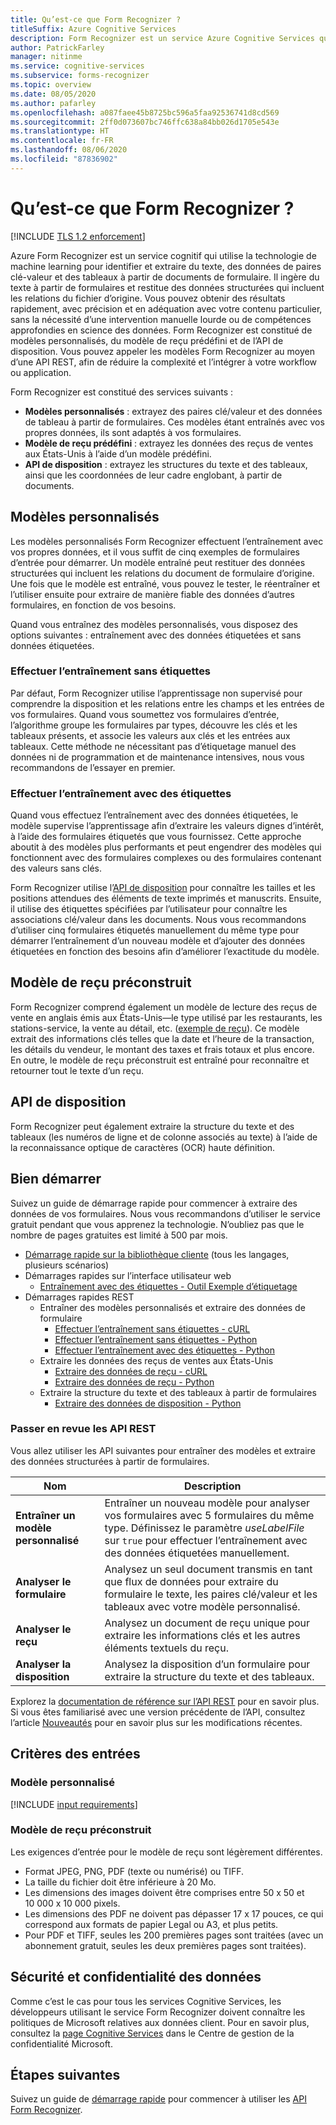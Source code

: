 ```yaml
---
title: Qu’est-ce que Form Recognizer ?
titleSuffix: Azure Cognitive Services
description: Form Recognizer est un service Azure Cognitive Services qui permet d’identifier et d’extraire des paires clé-valeur et des données de table à partir de documents de formulaire.
author: PatrickFarley
manager: nitinme
ms.service: cognitive-services
ms.subservice: forms-recognizer
ms.topic: overview
ms.date: 08/05/2020
ms.author: pafarley
ms.openlocfilehash: a087faee45b8725bc596a5faa92536741d8cd569
ms.sourcegitcommit: 2ff0d073607bc746ffc638a84bb026d1705e543e
ms.translationtype: HT
ms.contentlocale: fr-FR
ms.lasthandoff: 08/06/2020
ms.locfileid: "87836902"
---
```

# <a name="what-is-form-recognizer"></a>Qu’est-ce que Form Recognizer ?

[!INCLUDE [TLS 1.2 enforcement](../../../includes/cognitive-services-tls-announcement.md)]

Azure Form Recognizer est un service cognitif qui utilise la technologie de machine learning pour identifier et extraire du texte, des données de paires clé-valeur et des tableaux à partir de documents de formulaire. Il ingère du texte à partir de formulaires et restitue des données structurées qui incluent les relations du fichier d’origine. Vous pouvez obtenir des résultats rapidement, avec précision et en adéquation avec votre contenu particulier, sans la nécessité d’une intervention manuelle lourde ou de compétences approfondies en science des données. Form Recognizer est constitué de modèles personnalisés, du modèle de reçu prédéfini et de l’API de disposition. Vous pouvez appeler les modèles Form Recognizer au moyen d’une API REST, afin de réduire la complexité et l’intégrer à votre workflow ou application.

Form Recognizer est constitué des services suivants :
* **Modèles personnalisés** : extrayez des paires clé/valeur et des données de tableau à partir de formulaires. Ces modèles étant entraînés avec vos propres données, ils sont adaptés à vos formulaires.
* **Modèle de reçu prédéfini** : extrayez les données des reçus de ventes aux États-Unis à l’aide d’un modèle prédéfini.
* **API de disposition** : extrayez les structures du texte et des tableaux, ainsi que les coordonnées de leur cadre englobant, à partir de documents.

<!-- add diagram -->

## <a name="custom-models"></a>Modèles personnalisés

Les modèles personnalisés Form Recognizer effectuent l’entraînement avec vos propres données, et il vous suffit de cinq exemples de formulaires d’entrée pour démarrer. Un modèle entraîné peut restituer des données structurées qui incluent les relations du document de formulaire d’origine. Une fois que le modèle est entraîné, vous pouvez le tester, le réentraîner et l’utiliser ensuite pour extraire de manière fiable des données d’autres formulaires, en fonction de vos besoins.

Quand vous entraînez des modèles personnalisés, vous disposez des options suivantes : entraînement avec des données étiquetées et sans données étiquetées.

### <a name="train-without-labels"></a>Effectuer l’entraînement sans étiquettes

Par défaut, Form Recognizer utilise l’apprentissage non supervisé pour comprendre la disposition et les relations entre les champs et les entrées de vos formulaires. Quand vous soumettez vos formulaires d’entrée, l’algorithme groupe les formulaires par types, découvre les clés et les tableaux présents, et associe les valeurs aux clés et les entrées aux tableaux. Cette méthode ne nécessitant pas d’étiquetage manuel des données ni de programmation et de maintenance intensives, nous vous recommandons de l’essayer en premier.

### <a name="train-with-labels"></a>Effectuer l’entraînement avec des étiquettes

Quand vous effectuez l’entraînement avec des données étiquetées, le modèle supervise l’apprentissage afin d’extraire les valeurs dignes d’intérêt, à l’aide des formulaires étiquetés que vous fournissez. Cette approche aboutit à des modèles plus performants et peut engendrer des modèles qui fonctionnent avec des formulaires complexes ou des formulaires contenant des valeurs sans clés.

Form Recognizer utilise l’[API de disposition](#layout-api) pour connaître les tailles et les positions attendues des éléments de texte imprimés et manuscrits. Ensuite, il utilise des étiquettes spécifiées par l’utilisateur pour connaître les associations clé/valeur dans les documents. Nous vous recommandons d’utiliser cinq formulaires étiquetés manuellement du même type pour démarrer l’entraînement d’un nouveau modèle et d’ajouter des données étiquetées en fonction des besoins afin d’améliorer l’exactitude du modèle.

## <a name="prebuilt-receipt-model"></a>Modèle de reçu préconstruit

Form Recognizer comprend également un modèle de lecture des reçus de vente en anglais émis aux États-Unis&mdash;le type utilisé par les restaurants, les stations-service, la vente au détail, etc. ([exemple de reçu](./media/contoso-receipt-small.png)). Ce modèle extrait des informations clés telles que la date et l’heure de la transaction, les détails du vendeur, le montant des taxes et frais totaux et plus encore. En outre, le modèle de reçu préconstruit est entraîné pour reconnaître et retourner tout le texte d’un reçu.

## <a name="layout-api"></a>API de disposition

Form Recognizer peut également extraire la structure du texte et des tableaux (les numéros de ligne et de colonne associés au texte) à l’aide de la reconnaissance optique de caractères (OCR) haute définition.

## <a name="get-started"></a>Bien démarrer

Suivez un guide de démarrage rapide pour commencer à extraire des données de vos formulaires. Nous vous recommandons d’utiliser le service gratuit pendant que vous apprenez la technologie. N’oubliez pas que le nombre de pages gratuites est limité à 500 par mois.

* [Démarrage rapide sur la bibliothèque cliente](./quickstarts/client-library.md) (tous les langages, plusieurs scénarios)
* Démarrages rapides sur l’interface utilisateur web
  * [Entraînement avec des étiquettes - Outil Exemple d’étiquetage](quickstarts/label-tool.md)
* Démarrages rapides REST
  * Entraîner des modèles personnalisés et extraire des données de formulaire
    * [Effectuer l’entraînement sans étiquettes - cURL](quickstarts/curl-train-extract.md)
    * [Effectuer l’entraînement sans étiquettes - Python](quickstarts/python-train-extract.md)
    * [Effectuer l’entraînement avec des étiquettes - Python](quickstarts/python-labeled-data.md)
  * Extraire les données des reçus de ventes aux États-Unis
    * [Extraire des données de reçu - cURL](quickstarts/curl-receipts.md)
    * [Extraire des données de reçu - Python](quickstarts/python-receipts.md)
  * Extraire la structure du texte et des tableaux à partir de formulaires
    * [Extraire des données de disposition - Python](quickstarts/python-layout.md)


### <a name="review-the-rest-apis"></a>Passer en revue les API REST

Vous allez utiliser les API suivantes pour entraîner des modèles et extraire des données structurées à partir de formulaires.

|Nom |Description |
|---|---|
| **Entraîner un modèle personnalisé**| Entraîner un nouveau modèle pour analyser vos formulaires avec 5 formulaires du même type. Définissez le paramètre _useLabelFile_ sur `true` pour effectuer l’entraînement avec des données étiquetées manuellement. |
| **Analyser le formulaire** |Analysez un seul document transmis en tant que flux de données pour extraire du formulaire le texte, les paires clé/valeur et les tableaux avec votre modèle personnalisé.  |
| **Analyser le reçu** |Analysez un document de reçu unique pour extraire les informations clés et les autres éléments textuels du reçu.|
| **Analyser la disposition** |Analysez la disposition d’un formulaire pour extraire la structure du texte et des tableaux.|

Explorez la [documentation de référence sur l’API REST](https://westus2.dev.cognitive.microsoft.com/docs/services/form-recognizer-api-v2/operations/AnalyzeWithCustomForm) pour en savoir plus. Si vous êtes familiarisé avec une version précédente de l’API, consultez l’article [Nouveautés](./whats-new.md) pour en savoir plus sur les modifications récentes.

## <a name="input-requirements"></a>Critères des entrées
### <a name="custom-model"></a>Modèle personnalisé

[!INCLUDE [input requirements](./includes/input-requirements.md)]

### <a name="prebuilt-receipt-model"></a>Modèle de reçu préconstruit

Les exigences d’entrée pour le modèle de reçu sont légèrement différentes.

* Format JPEG, PNG, PDF (texte ou numérisé) ou TIFF.
* La taille du fichier doit être inférieure à 20 Mo.
* Les dimensions des images doivent être comprises entre 50 x 50 et 10 000 x 10 000 pixels.
* Les dimensions des PDF ne doivent pas dépasser 17 x 17 pouces, ce qui correspond aux formats de papier Legal ou A3, et plus petits.
* Pour PDF et TIFF, seules les 200 premières pages sont traitées (avec un abonnement gratuit, seules les deux premières pages sont traitées).

## <a name="data-privacy-and-security"></a>Sécurité et confidentialité des données

Comme c’est le cas pour tous les services Cognitive Services, les développeurs utilisant le service Form Recognizer doivent connaître les politiques de Microsoft relatives aux données client. Pour en savoir plus, consultez la [page Cognitive Services](https://www.microsoft.com/trustcenter/cloudservices/cognitiveservices) dans le Centre de gestion de la confidentialité Microsoft.

## <a name="next-steps"></a>Étapes suivantes

Suivez un guide de [démarrage rapide](quickstarts/curl-train-extract.md) pour commencer à utiliser les [API Form Recognizer](https://westus2.dev.cognitive.microsoft.com/docs/services/form-recognizer-api-v2/operations/AnalyzeWithCustomForm).
